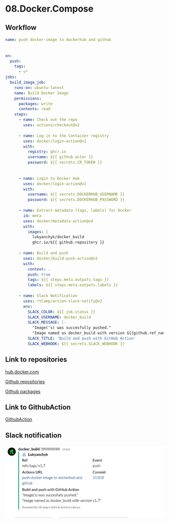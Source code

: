 # 08.Docker.Compose

## Workflow
```yaml
name: push docker-image to dockerhub and github


on:
  push:
    tags:
      - v*
jobs:
  build_image_job:
    runs-on: ubuntu-latest
    name: Build Docker Image
    permissions:
      packages: write
      contents: read
    steps:
      - name: Check out the repo
        uses: actions/checkout@v2

      - name: Log in to the Container registry
        uses: docker/login-action@v1
        with:
          registry: ghcr.io
          username: ${{ github.actor }}
          password: ${{ secrets.CR_TOKEN }}


      - name: Login to Docker Hub
        uses: docker/login-action@v1
        with:
          username: ${{ secrets.DOCKERHUB_USERNAME }}
          password: ${{ secrets.DOCKERHUB_PASSWORD }}

      - name: Extract metadata (tags, labels) for Docker
        id: meta
        uses: docker/metadata-action@v4
        with:
          images: |
            lukyanchyk/docker_build
            ghcr.io/${{ github.repository }}

      - name: Build and push
        uses: docker/build-push-action@v2
        with:
          context: .
          push: true
          tags: ${{ steps.meta.outputs.tags }}
          labels: ${{ steps.meta.outputs.labels }}

      - name: Slack Notification
        uses: rtCamp/action-slack-notify@v2
        env:
          SLACK_COLOR: ${{ job.status }}
          SLACK_USERNAME: docker_build
          SLACK_MESSAGE: |-
            "Image('s) was succesfully pushed."
            "Image named as docker_build with version ${{github.ref_name}}"
          SLACK_TITLE: 'Build and push with GitHub Action'
          SLACK_WEBHOOK: ${{ secrets.SLACK_WEBHOOK }}
```

## Link to repositories
[hub.docker.com](https://hub.docker.com/repository/docker/lukyanchyk/docker_build/general)

[Github repositories](https://github.com/Lukyanchyk/docker_build)

[Github packages](https://github.com/Lukyanchyk/docker_build/pkgs/container/docker_build)

## Link to GithubAction
[GithubAction](https://github.com/Lukyanchyk/docker_build/actions/runs/4393076865)

## Slack notification
![slack_notification](Slack.PNG)